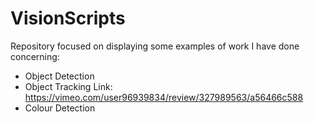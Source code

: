 # VisionScripts
Repository focused on displaying some examples of work I have done concerning:  
- Object Detection
- Object Tracking
Link: https://vimeo.com/user96939834/review/327989563/a56466c588
- Colour Detection

